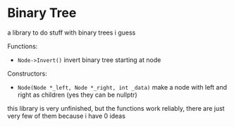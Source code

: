 # Binary Tree
a library to do stuff with binary trees i guess

Functions:
- `Node->Invert()` invert binary tree starting at node

Constructors:
- `Node(Node *_left, Node *_right, int _data)` make a node with left and right as children (yes they can be nullptr)

this library is very unfinished, but the functions work reliably, there are just very few of them because i have 0 ideas
